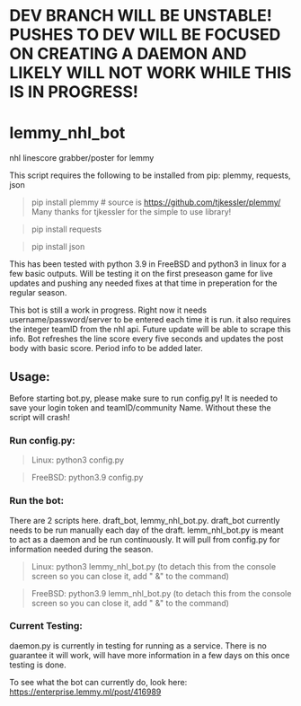 # DEV BRANCH WILL BE UNSTABLE! PUSHES TO DEV WILL BE FOCUSED ON CREATING A DAEMON AND LIKELY WILL NOT WORK WHILE THIS IS IN PROGRESS!


# lemmy_nhl_bot
nhl linescore grabber/poster for lemmy

This script requires the following to be installed from pip: plemmy, requests, json

> pip install plemmy  # source is https://github.com/tjkessler/plemmy/  Many thanks for tjkessler for the simple to use library!

> pip install requests

> pip install json

This has been tested with python 3.9 in FreeBSD and python3 in linux for a few basic outputs. Will be testing it on the first preseason game for live updates and pushing any needed fixes at that time in preperation for the regular season.

This bot is still a work in progress. Right now it needs username/password/server to be entered each time it is run. it also requires the integer teamID from the nhl api. Future update will be able to scrape this info. Bot refreshes the line score every five seconds and updates the post body with basic score. Period info to be added later.

## Usage:
Before starting bot.py, please make sure to run config.py! It is needed to save your login token and teamID/community Name. Without
these the script will crash!

### Run config.py:
> Linux: python3 config.py

>FreeBSD: python3.9 config.py

### Run the bot:
There are 2 scripts here. draft_bot, lemmy_nhl_bot.py. draft_bot currently needs to be run manually each day of the draft. lemm_nhl_bot.py is
meant to act as a daemon and be run continuously. It will pull from config.py for information needed during the season.

> Linux: python3 lemmy_nhl_bot.py (to detach this from the console screen so you can close it, add " &" to the command)

> FreeBSD: python3.9 lemm_nhl_bot.py (to detach this from the console screen so you can close it, add " &" to the command)

### Current Testing:
daemon.py is currently in testing for running as a service. There is no guarantee it will work, will have more information in a few days on this once testing is done.


To see what the bot can currently do, look here: https://enterprise.lemmy.ml/post/416989
